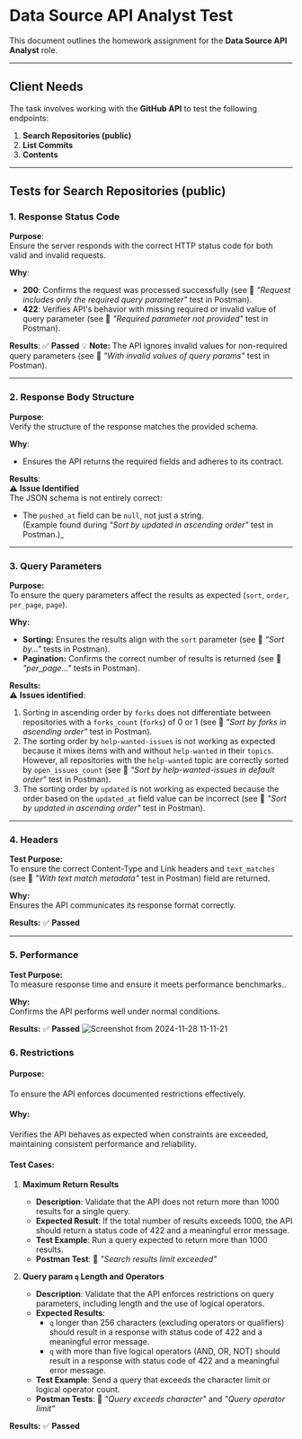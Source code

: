 # Data Source API Analyst Test

This document outlines the homework assignment for the **Data Source API Analyst** role.

---

## Client Needs

The task involves working with the **GitHub API** to test the following endpoints:

1. **Search Repositories (public)**
2. **List Commits**
3. **Contents**

---

## Tests for Search Repositories (public)

### 1. Response Status Code
**Purpose**:  
Ensure the server responds with the correct HTTP status code for both valid and invalid requests.

**Why**:  
- **200**: Confirms the request was processed successfully (see 🧪 _"Request includes only the required query parameter"_ test in Postman).
- **422**: Verifies API's behavior with missing required or invalid value of query parameter (see 🧪 _"Required parameter not provided"_ test in Postman).

**Results**:
✅ **Passed**
💡 **Note:**
The API ignores invalid values for non-required query parameters (see 🧪 _"With invalid values of query params"_ test in Postman).

---

### 2. Response Body Structure
**Purpose**:  
Verify the structure of the response matches the provided schema.

**Why**:  
- Ensures the API returns the required fields and adheres to its contract.

**Results**:  
⚠️ **Issue Identified**  
The JSON schema is not entirely correct:  
- The `pushed_at` field can be `null`, not just a string.  
  (Example found during _"Sort by updated in ascending order"_ test in Postman.)_

---

### 3. Query Parameters

**Purpose:**  
To ensure the query parameters affect the results as expected (`sort`, `order`, `per_page`, `page`).

**Why:**  
- **Sorting:** Ensures the results align with the `sort` parameter (see 🧪 _"Sort by..."_ tests in Postman).  
- **Pagination:** Confirms the correct number of results is returned (see 🧪 _"per_page..."_ tests in Postman).

**Results:**  
⚠️ **Issues identified**:  
1. Sorting in ascending order by `forks` does not differentiate between repositories with a `forks_count` (`forks`) of 0 or 1 (see 🧪 _"Sort by forks in ascending order"_ test in Postman).  
2. The sorting order by `help-wanted-issues` is not working as expected because it mixes items with and without `help-wanted` in their `topics`. However, all repositories with the `help-wanted` topic are correctly sorted by `open_issues_count` (see 🧪 _"Sort by help-wanted-issues in default order"_ test in Postman).  
3. The sorting order by `updated` is not working as expected because the order based on the `updated_at` field value can be incorrect (see 🧪 _"Sort by updated in ascending order"_ test in Postman).

---

### 4. Headers
**Test Purpose:**  
To ensure the correct Content-Type and Link headers and `text_matches` (see 🧪 _"With text match metadata"_ test in Postman) field are returned.

**Why:**  
Ensures the API communicates its response format correctly.

**Results:**
✅ **Passed**

---

### 5. Performance
**Test Purpose:**  
To measure response time and ensure it meets performance benchmarks..

**Why:**  
Confirms the API performs well under normal conditions.

**Results:**
✅ **Passed**
![Screenshot from 2024-11-28 11-11-21](https://github.com/user-attachments/assets/6e1cbac5-2215-426e-bd4c-6b436d0567ee)

### 6. Restrictions

#### Purpose:
To ensure the API enforces documented restrictions effectively.

#### Why:
Verifies the API behaves as expected when constraints are exceeded, maintaining consistent performance and reliability.

#### Test Cases:

1. **Maximum Return Results**
   - **Description**: Validate that the API does not return more than 1000 results for a single query.
   - **Expected Result**: If the total number of results exceeds 1000, the API should return a status code of 422 and a meaningful error message.
   - **Test Example**: Run a query expected to return more than 1000 results.
   - **Postman Test**: 🧪 _"Search results limit exceeded"_

2. **Query param `q` Length and Operators**
   - **Description**: Validate that the API enforces restrictions on query parameters, including length and the use of logical operators.
   - **Expected Results**:
     - `q` longer than 256 characters (excluding operators or qualifiers) should result in a response with status code of 422 and a meaningful error message.
     - `q` with more than five logical operators (AND, OR, NOT) should result in a response with status code of 422 and a meaningful error message.
   - **Test Example**: Send a query that exceeds the character limit or logical operator count.
   - **Postman Tests**: 🧪 _"Query exceeds character"_ and _"Query operator limit"_

**Results:**
✅ **Passed**



